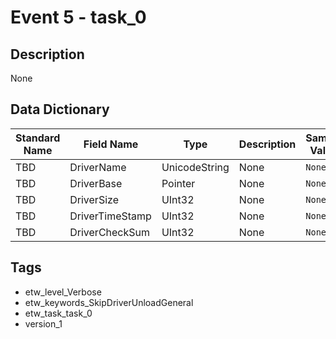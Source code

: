 # Event 5 - task_0

## Description
None

## Data Dictionary
|Standard Name|Field Name|Type|Description|Sample Value|
|---|---|---|---|---|
|TBD|DriverName|UnicodeString|None|`None`|
|TBD|DriverBase|Pointer|None|`None`|
|TBD|DriverSize|UInt32|None|`None`|
|TBD|DriverTimeStamp|UInt32|None|`None`|
|TBD|DriverCheckSum|UInt32|None|`None`|

## Tags
* etw_level_Verbose
* etw_keywords_SkipDriverUnloadGeneral
* etw_task_task_0
* version_1